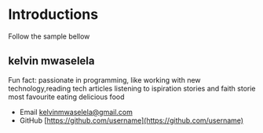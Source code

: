 # Introductions

Follow the sample bellow

## kelvin mwaselela

Fun fact: passionate in programming, like working with new technology,reading tech articles listening to ispiration stories and faith storie most favourite eating delicious food

- Email [kelvinmwaselela@gmail.com](kelvinmwaselela@gmail.com)
- GitHub [https://github.com/username](https://github.com/username)
